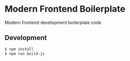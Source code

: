 # Modern Frontend Boilerplate

Modern frontend development boilerplate code

## Development

```bash
$ npm install
$ npm run build-js
```
